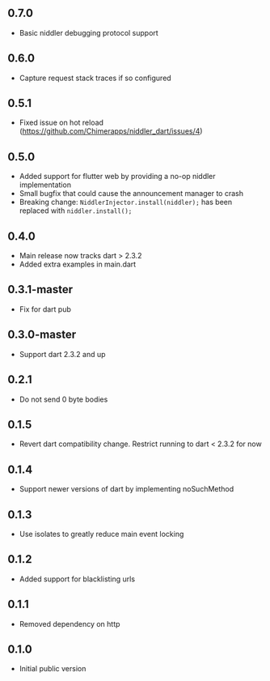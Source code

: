 ## 0.7.0

- Basic niddler debugging protocol support

## 0.6.0

- Capture request stack traces if so configured

## 0.5.1

- Fixed issue on hot reload (https://github.com/Chimerapps/niddler_dart/issues/4)

## 0.5.0

- Added support for flutter web by providing a no-op niddler implementation
- Small bugfix that could cause the announcement manager to crash
- Breaking change:
`NiddlerInjector.install(niddler);` has been replaced with `niddler.install();`

## 0.4.0

- Main release now tracks dart &gt; 2.3.2
- Added extra examples in main.dart

## 0.3.1-master

- Fix for dart pub

## 0.3.0-master

- Support dart 2.3.2 and up

## 0.2.1

- Do not send 0 byte bodies

## 0.1.5

- Revert dart compatibility change. Restrict running to dart < 2.3.2 for now

## 0.1.4

- Support newer versions of dart by implementing noSuchMethod

## 0.1.3

- Use isolates to greatly reduce main event locking

## 0.1.2

- Added support for blacklisting urls

## 0.1.1

- Removed dependency on http  

## 0.1.0

- Initial public version
